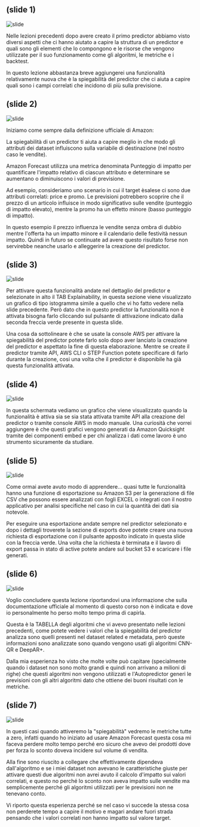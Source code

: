 ## (slide 1)

![slide](../images/it-amazon-forecast-04-04-001.jpg)

Nelle lezioni precedenti dopo avere creato il primo predictor abbiamo visto diversi aspetti che ci hanno aiutato a capire la struttura di un predictor e quali sono gli elementi che lo compongono e le risorse che vengono utilizzate per il suo funzionamento come gli algoritmi, le metriche e i backtest.

In questo lezione abbastanza breve aggiungerei una funzionalità relativamente nuova che è la spiegabilità del predictor che ci aiuta a capire quali sono i campi correlati che incidono di più sulla previsione.

## (slide 2)

![slide](../images/it-amazon-forecast-04-04-002.jpg)

Iniziamo come sempre dalla definizione ufficiale di Amazon: 

La spiegabilità di un predictor ti aiuta a capire meglio in che modo gli attributi dei dataset influiscono sulla variabile di destinazione (nel nostro caso le vendite).

Amazon Forecast utilizza una metrica denominata Punteggio di impatto per quantificare l'impatto relativo di ciascun attributo e determinare se aumentano o diminuiscono i valori di previsione.

Ad esempio, consideriamo uno scenario in cui il target èsalese ci sono due attributi correlati: price e promo. Le previsioni potrebbero scoprire che il prezzo di un articolo influisce in modo significativo sulle vendite (punteggio di impatto elevato), mentre la promo ha un effetto minore (basso punteggio di impatto).

In questo esempio il prezzo influenza le vendite senza ombra di dubbio mentre l'offerta ha un impatto minore e il calendario delle festività nessun impatto. Quindi in futuro se continuate ad avere questo risultato forse non servirebbe neanche usarlo e alleggerire la creazione del predictor.

## (slide 3)

![slide](../images/it-amazon-forecast-04-04-003.jpg)

Per attivare questa funzionalità andate nel dettaglio del predictor e selezionate in alto il TAB Explainability, in questa sezione viene visualizzato un grafico di tipo istogramma simile a quello che vi ho fatto vedere nella slide precedente. Però dato che in questo predictor la funzionalità non è attivata bisogna farlo cliccando sul pulsante di attivazione indicato dalla seconda freccia verde presente in questa slide.

Una cosa da sottolineare è che se usate la console AWS per attivare la spiegabilità del predictor potete farlo solo dopo aver lanciato la creazione del predictor e aspettato la fine di questa elaborazione. Mentre se create il predictor tramite API, AWS CLI o STEP Function potete specificare di farlo durante la creazione, cosi una volta che il predictor è disponibile ha già questa funzionalità attivata.

## (slide 4)

![slide](../images/it-amazon-forecast-04-04-004.jpg)

In questa schermata vediamo un grafico che viene visualizzato quando la funzionalità è attiva sia se sia stata attivata tramite API alla creazione del predictor o tramite console AWS in modo manuale. Una curiosità che vorrei aggiungere è che questi grafici vengono generati da Amazon Quicksight tramite dei componenti embed e per chi analizza i dati come lavoro è uno strumento sicuramente da studiare.

## (slide 5)

![slide](../images/it-amazon-forecast-04-04-005.jpg)

Come ormai avete avuto modo di apprendere... quasi tutte le funzionalità hanno una funzione di esportazione su Amazon S3 per la generazione di file CSV che possono essere analizzati con fogli EXCEL o integrati con il nostro applicativo per analisi specifiche nel caso in cui la quantità dei dati sia notevole.

Per eseguire una esportazione andate sempre nel predictor selezionato e dopo i dettagli troverete la sezione di exports dove potete creare una nuova richiesta di esportazione con il pulsante apposito indicato in questa slide con la freccia verde. Una volta che la richiesta è terminata e il lavoro di export passa in stato di active potete andare sul bucket S3 e scaricare i file generati.

## (slide 6)

![slide](../images/it-amazon-forecast-04-04-006.jpg)

Voglio concludere questa lezione riportandovi una informazione che sulla documentazione ufficiale al momento di questo corso non è indicata e dove io personalmente ho perso molto tempo prima di capirla.

Questa è la TABELLA degli algoritmi che vi avevo presentato nelle lezioni precedenti, come potete vedere i valori che la spiegabilità del predictor analizza sono quelli presenti nel dataset related e metadata, però queste informazioni sono analizzate sono quando vengono usati gli algoritmi CNN-QR e DeepAR+. 

Dalla mia esperienza ho visto che molte volte può capitare (specialmente quando i dataset non sono molto grandi e quindi non arrivano a milioni di righe) che questi algoritmi non vengono utilizzati e l'Autopredictor generi le previsioni con gli altri algoritmi dato che ottiene dei buoni risultati con le metriche.

## (slide 7)

![slide](../images/it-amazon-forecast-04-04-007.jpg)

In questi casi quando attiveremo la "spiegabilità" vedremo le metriche tutte a zero, infatti quando ho iniziato ad usare Amazon Forecast questa cosa mi faceva perdere molto tempo perché ero sicuro che avevo dei prodotti dove per forza lo sconto doveva incidere sul volume di vendita.

Alla fine sono riuscito a collegare che effettivamente dipendeva dall'algoritmo e se i miei dataset non avevano le caratteristiche giuste per attivare questi due algoritmi non avrei avuto il calcolo d'impatto sui valori correlati, e questo no perché lo sconto non aveva impatto sulle vendite ma semplicemente perché gli algoritmi utilizzati per le previsioni non ne tenevano conto.

Vi riporto questa esperienza perché se nel caso vi succede la stessa cosa non perderete tempo a capire il motivo e magari andare fuori strada pensando che i valori correlati non hanno impatto sul valore target. 